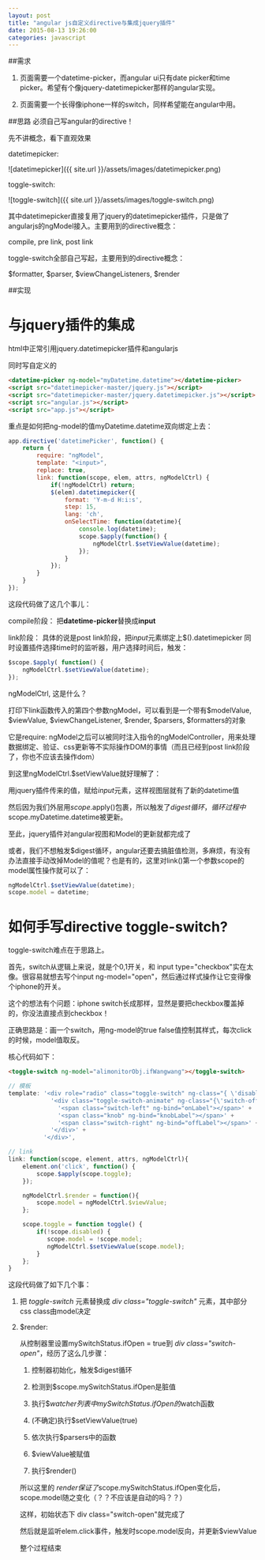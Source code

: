 ```yaml
---
layout: post
title: "angular js自定义directive与集成jquery插件"
date: 2015-08-13 19:26:00
categories: javascript
---
```

##需求
1. 页面需要一个datetime-picker，而angular ui只有date picker和time picker。希望有个像jquery-datetimepicker那样的angular实现。

2. 页面需要一个长得像iphone一样的switch，同样希望能在angular中用。

##思路
必须自己写angular的directive！

先不讲概念，看下直观效果

datetimepicker:

![datetimepicker]({{ site.url }}/assets/images/datetimepicker.png)

toggle-switch:

![toggle-switch]({{ site.url }}/assets/images/toggle-switch.png)

其中datetimepicker直接复用了jquery的datetimepicker插件，只是做了angularjs的ngModel接入。主要用到的directive概念：

compile, pre link, post link

toggle-switch全部自己写起，主要用到的directive概念：

$formatter, $parser, $viewChangeListeners, $render

##实现

# 与jquery插件的集成

html中正常引用jquery.datetimepicker插件和angularjs

同时写自定义的<datetime-picker>

```html
<datetime-picker ng-model="myDatetime.datetime"></datetime-picker>
<script src="datetimepicker-master/jquery.js"></script>
<script src="datetimepicker-master/jquery.datetimepicker.js"></script>
<script src="angular.js"></script>
<script src="app.js"></script>
```
重点是如何把ng-model的值myDatetime.datetime双向绑定上去：

```javascript
app.directive('datetimePicker', function() {
    return {
        require: "ngModel",
        template: "<input>",
        replace: true,
        link: function(scope, elem, attrs, ngModelCtrl) {
            if(!ngModelCtrl) return;
            $(elem).datetimepicker({
                format: 'Y-m-d H:i:s',
                step: 15,
                lang: 'ch',
                onSelectTime: function(datetime){
                    console.log(datetime);
                    scope.$apply(function() {
                        ngModelCtrl.$setViewValue(datetime);
                    });
                }
            });
        }
    }
});
```

这段代码做了这几个事儿：

compile阶段：
把**datetime-picker**替换成**input**

link阶段：
具体的说是post link阶段，把*input*元素绑定上$().datetimepicker
同时设置插件选择time时的监听器，用户选择时间后，触发：

```javascript
$scope.$apply( function() {
    ngModelCtrl.$setViewValue(datetime);
});
```

ngModelCtrl, 这是什么？

打印下link函数传入的第四个参数ngModel，可以看到是一个带有$modelValue, $viewValue, $viewChangeListener, $render, $parsers, $formatters的对象

它是require: ngModel之后可以被同时注入指令的ngModelController，用来处理数据绑定、验证、css更新等不实际操作DOM的事情（而且已经到post link阶段了，你也不应该去操作dom）

到这里ngModelCtrl.$setViewValue就好理解了：

用jquery插件传来的值，赋给*input*元素，这样视图层就有了新的datetime值

然后因为我们外层用$scope.$apply()包裹，所以触发了$digest循环，循环过程中$scope.myDatetime.datetime被更新。

至此，jquery插件对angular视图和Model的更新就都完成了

或者，我们不想触发$digest循环，angular还要去搞脏值检测，多麻烦，有没有办法直接手动改掉Model的值呢？也是有的，这里对link()第一个参数scope的model属性操作就可以了：

```javascript
ngModelCtrl.$setViewValue(datetime);
scope.model = datetime;
```

# 如何手写directive toggle-switch?

toggle-switch难点在于思路上。

首先，switch从逻辑上来说，就是个0,1开关，和 input type="checkbox"实在太像。很容易就想去写个input ng-model="open"，然后通过样式操作让它变得像个iphone的开关。

这个的想法有个问题：iphone switch长成那样，显然是要把checkbox覆盖掉的，你没法直接点到checkbox！

正确思路是：画一个switch，用ng-model的true false值控制其样式，每次click的时候，model值取反。

核心代码如下：

```html
<toggle-switch ng-model="alimonitorObj.ifWangwang"></toggle-switch>
```

```javascript
// 模板
template: '<div role="radio" class="toggle-switch" ng-class="{ \'disabled\': disabled }">' +
            '<div class="toggle-switch-animate" ng-class="{\'switch-off\': !model, \'switch-on\': model}">' +
              '<span class="switch-left" ng-bind="onLabel"></span>' +
              '<span class="knob" ng-bind="knobLabel"></span>' +
              '<span class="switch-right" ng-bind="offLabel"></span>' +
            '</div>' +
          '</div>',

// link
link: function(scope, element, attrs, ngModelCtrl){
    element.on('click', function() {
        scope.$apply(scope.toggle);
    });

    ngModelCtrl.$render = function(){
        scope.model = ngModelCtrl.$viewValue;
    };

    scope.toggle = function toggle() {
        if(!scope.disabled) {
           scope.model = !scope.model;
           ngModelCtrl.$setViewValue(scope.model);
        }
    };
}
```
这段代码做了如下几个事：

1. 把 *toggle-switch* 元素替换成 *div class="toggle-switch"* 元素，其中部分css class由model决定

2. $render: 

   从控制器里设置mySwitchStatus.ifOpen = true到 *div class="switch-open"*，经历了这么几步骤：

   1. 控制器初始化，触发$digest循环

   2. 检测到$scope.mySwitchStatus.ifOpen是脏值

   3. 执行$$watcher列表中 mySwitchStatus.ifOpen 的$watch函数

   4. (不确定)执行$setViewValue(true)

   5. 依次执行$parsers中的函数

   6. $viewValue被赋值

   7. 执行$render()

   所以这里的 $render保证了$scope.mySwitchStatus.ifOpen变化后，scope.model随之变化（？？不应该是自动的吗？？）

   这样，初始状态下 div class="switch-open"就完成了

   然后就是监听elem.click事件，触发时scope.model反向，并更新$viewValue

   整个过程结束